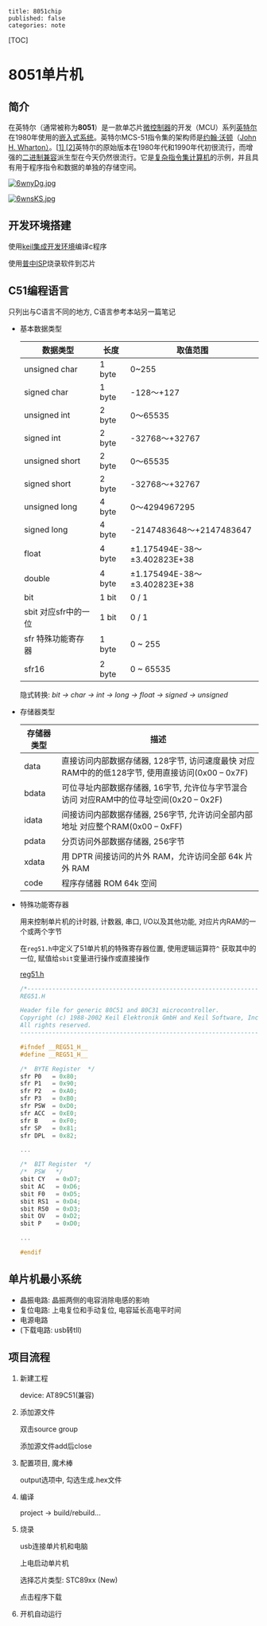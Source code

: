 ```
title: 8051chip
published: false
categories: note
```

[TOC]

# 8051单片机

## 简介

在英特尔（通常被称为**8051**）是一款单芯片[微控制器](https://en.wikipedia.org/wiki/Microcontroller)的开发（MCU）系列[英特尔](https://en.wikipedia.org/wiki/Intel)在1980年使用的[嵌入式系统](https://en.wikipedia.org/wiki/Embedded_system)。英特尔MCS-51指令集的架构师是[约翰·沃顿](https://en.wikipedia.org/wiki/John_H._Wharton)（[John H. Wharton）](https://en.wikipedia.org/wiki/John_H._Wharton)。[[1\] ](https://en.wikipedia.org/wiki/Intel_MCS-51#cite_note-1)[[2\]](https://en.wikipedia.org/wiki/Intel_MCS-51#cite_note-Intel8051OralHistory-2)英特尔的原始版本在1980年代和1990年代初很流行，而增强的[二进制兼容](https://en.wikipedia.org/wiki/Binary_compatible)派生型在今天仍然很流行。它是[复杂指令集计算机](https://en.wikipedia.org/wiki/Complex_instruction_set_computer)的示例，并且具有用于程序指令和数据的单独的存储空间。

[![6wnyDg.jpg](https://s3.ax1x.com/2021/03/13/6wnyDg.jpg)](https://imgtu.com/i/6wnyDg)

[![6wnsKS.jpg](D:\download\6wnsKS.jpg)](https://imgtu.com/i/6wnsKS)

## 开发环境搭建

使用[keil集成开发环境](https://www.keil.com/download/)编译c程序

使用[普中ISP](http://prechin.net/forum.php?mod=viewthread&tid=35264&extra=page%3D1)烧录软件到芯片

## C51编程语言

只列出与C语言不同的地方, C语言参考本站另一篇笔记

+ 基本数据类型

  | 数据类型             | 长度   | 取值范围                     |
  | -------------------- | ------ | ---------------------------- |
  | unsigned char        | 1 byte | 0~255                        |
  | signed char          | 1 byte | -128～+127                   |
  | unsigned int         | 2 byte | 0～65535                     |
  | signed int           | 2 byte | -32768～+32767               |
  | unsigned short       | 2 byte | 0～65535                     |
  | signed short         | 2 byte | -32768～+32767               |
  | unsigned long        | 4 byte | 0～4294967295                |
  | signed long          | 4 byte | -2147483648～+2147483647     |
  | float                | 4 byte | ±1.175494E-38～±3.402823E+38 |
  | double               | 4 byte | ±1.175494E-38～±3.402823E+38 |
  | bit                  | 1 bit  | 0 / 1                        |
  | sbit 对应sfr中的一位 | 1 bit  | 0 / 1                        |
  | sfr 特殊功能寄存器   | 1 byte | 0 ~ 255                      |
  | sfr16                | 2 byte | 0 ~ 65535                    |

  隐式转换: *bit -> char -> int -> long -> float -> signed -> unsigned*

+ 存储器类型

  | 存储器类型 | 描述                                                         |
  | ---------- | ------------------------------------------------------------ |
  | data       | 直接访问内部数据存储器, 128字节, 访问速度最快 对应RAM中的的低128字节, 使用直接访问(0x00 – 0x7F) |
  | bdata      | 可位寻址内部数据存储器, 16字节, 允许位与字节混合访问 对应RAM中的位寻址空间(0x20 – 0x2F) |
  | idata      | 间接访问内部数据存储器, 256字节, 允许访问全部内部地址 对应整个RAM(0x00 – 0xFF) |
  | pdata      | 分页访问外部数据存储器, 256字节                              |
  | xdata      | 用 DPTR 间接访问的片外 RAM，允许访问全部 64k 片外 RAM        |
  | code       | 程序存储器 ROM 64k 空间                                      |

+ 特殊功能寄存器

  用来控制单片机的计时器, 计数器, 串口, I/O以及其他功能, 对应片内RAM的一个或两个字节

  在`reg51.h`中定义了51单片机的特殊寄存器位置, 使用逻辑运算符`^` 获取其中的一位, 赋值给`sbit`变量进行操作或直接操作

  [reg51.h](https://www.keil.com/dd/docs/c51/reg51.h)

  ```c
  /*--------------------------------------------------------------------------
  REG51.H
  
  Header file for generic 80C51 and 80C31 microcontroller.
  Copyright (c) 1988-2002 Keil Elektronik GmbH and Keil Software, Inc.
  All rights reserved.
  --------------------------------------------------------------------------*/
  
  #ifndef __REG51_H__
  #define __REG51_H__
  
  /*  BYTE Register  */
  sfr P0   = 0x80;
  sfr P1   = 0x90;
  sfr P2   = 0xA0;
  sfr P3   = 0xB0;
  sfr PSW  = 0xD0;
  sfr ACC  = 0xE0;
  sfr B    = 0xF0;
  sfr SP   = 0x81;
  sfr DPL  = 0x82;
  
  ...
  
  /*  BIT Register  */
  /*  PSW   */
  sbit CY   = 0xD7;
  sbit AC   = 0xD6;
  sbit F0   = 0xD5;
  sbit RS1  = 0xD4;
  sbit RS0  = 0xD3;
  sbit OV   = 0xD2;
  sbit P    = 0xD0;
  
  ...
  
  #endif
  ```

## 单片机最小系统

+ 晶振电路: 晶振两侧的电容消除电感的影响
+ 复位电路: 上电复位和手动复位, 电容延长高电平时间
+ 电源电路
+ (下载电路: usb转tll)

## 项目流程

1. 新建工程

   device: AT89C51(兼容)

2. 添加源文件

   双击source group

   添加源文件add后close

3. 配置项目, 魔术棒

   output选项中, 勾选生成.hex文件

4. 编译

   project -> build/rebuild...

5. 烧录

   usb连接单片机和电脑

   上电启动单片机

   选择芯片类型: STC89xx (New)

   点击程序下载

6. 开机自动运行

